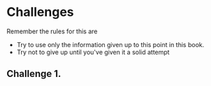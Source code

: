 # Challenges

Remember the rules for this are

- Try to use only the information given up to this point in this book.
- Try not to give up until you've given it a solid attempt

## Challenge 1.
